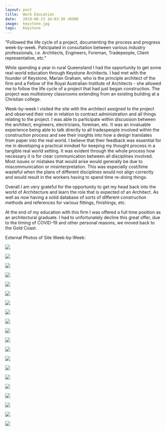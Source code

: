 ```yaml
---
layout: post
title:  Work Education
date:   2019-06-23 16:03:30 +0300
image:  keystone.jpg
tags:   Keystone
---
```

"Followed the life cycle of a project, documenting the process and progress week-by-week. Paticipated in consultation between various industry professionals, i.e. Architects, Engineers, Foreman, Tradepeople, Client representative, etc."


While spending a year in rural Queensland I had the opportunity to get some real-world education through Keystone Architects. I had met with the founder of Keystone, Marian Graham, who is the principle architect of the firm and a Fellow of the Royal Australian Institute of Architects - she allowed me to follow the life cycle of a project that had just began construction. 
The project was multistorey classrooms extending from an existing building at a Christian college.

Week-by-week I visited the site with the architect assigned to the project and observed their role in relation to contract administration and all things relating to the project. I was able to participate within discussion between the architect, engineers, electricians, foreman, etc.
It was an invaluable experience being able to talk directly to all tradespeople involved within the construction process and see their insights into how a design translates from paper into the real world. I believe that their feedback was essential for me in developing a practical mindset for keeping my thought process in a tangible real world setting.
It was evident through the whole process how necessary it is for clear communication between all disciplines involved. Most issues or mistakes that would arise would generally be due to miscommunication or misinterpretation. 
This was especially cost/time wasteful when the plans of different disciplines would not align correctly and would result in the workers having to spend time re-doing things.

Overall I am very grateful for the opportunity to get my head back into the world of Architecture and learn the role that is expected of an Architect. As well as now having a solid database of sorts of different construction methods and references for various fittings, finishings, etc. 

At the end of my education with this firm I was offered a full time position as an architectural graduate. I had to unfortunately decline this great offer, due to the timing of COVID-19 and other personal reasons, we moved back to the Gold Coast.
 
 External Photos of Site Week-by-Week:

![]({{site.baseurl}}/img/Week5.jpg)

![]({{site.baseurl}}/img/Week6.jpg)

![]({{site.baseurl}}/img/Week7.jpg)

![]({{site.baseurl}}/img/Week8.jpg)

![]({{site.baseurl}}/img/Week9.jpg)

![]({{site.baseurl}}/img/Week10.jpg)

![]({{site.baseurl}}/img/Week11.jpg)

![]({{site.baseurl}}/img/Week12.jpg)

![]({{site.baseurl}}/img/Week13.jpg)

![]({{site.baseurl}}/img/Week14.jpg)

![]({{site.baseurl}}/img/Week15.jpg)

![]({{site.baseurl}}/img/Week16.jpg)

![]({{site.baseurl}}/img/Week17.jpg)

![]({{site.baseurl}}/img/Week18.jpg)

![]({{site.baseurl}}/img/Week19.jpg)

![]({{site.baseurl}}/img/Week20.jpg)

![]({{site.baseurl}}/img/Week21.jpg)

![]({{site.baseurl}}/img/Week22.jpg)

![]({{site.baseurl}}/img/Week23.jpg)

![]({{site.baseurl}}/img/Week26.jpg)